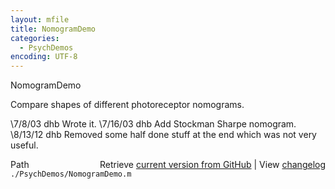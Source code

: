 ```yaml
---
layout: mfile
title: NomogramDemo
categories:
  - PsychDemos
encoding: UTF-8
---
```


NomogramDemo

Compare shapes of different photoreceptor nomograms.

\7/8/03  dhb  Wrote it.
\7/16/03 dhb  Add Stockman Sharpe nomogram.
\8/13/12 dhb  Removed some half done stuff at the end which was not very
             useful.


<div class="code_header" style="text-align:right;">
  <span style="float:left;">Path&nbsp;&nbsp;</span> <span class="counter">Retrieve <a href=
  "https://raw.github.com/Psychtoolbox-3/Psychtoolbox-3/beta/./PsychDemos/NomogramDemo.m">current version from GitHub</a> | View <a href=
  "https://github.com/Psychtoolbox-3/Psychtoolbox-3/commits/beta/./PsychDemos/NomogramDemo.m">changelog</a></span>
</div>
<div class="code">
  <code>./PsychDemos/NomogramDemo.m</code>
</div>
